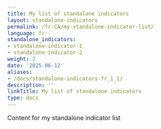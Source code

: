 ```yaml
---
title: My list of standalone indicators
layout: standalone-indicators
permalink: /fr-CA/my-standalone-indicator-list/
language: fr
standalone_indicators:
- standalone-indicator-1
- standalone-indicator-2
weight: 2
date: '2025-06-12'
aliases:
- /docs/standalone-indicators-fr_1_1/
description: ''
linkTitle: My list of standalone indicators
type: docs
---
```


Content for my standalone indicator list
